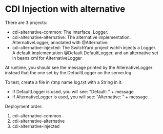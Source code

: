 CDI Injection with alternative
===

There are 3 projects:
- cdi-alternative-common: The interface, Logger.
- cdi-alternative-alternative: The alternative implementation. AlternativeLogger, annotated with @Alternative
- cdi-alternative-injected: The SwitchYard project wchih injects a Logger. A default implementation @Default DefaultLogger, and an alternative set in beans.xml for AlternativeLogger

At runtime, you should see the message printed by the AlternativeLogger instead that the one set by the DefaultLogger on the server.log

To test, create a file in /tmp name log.txt with a String in it.

- If DefaultLogger is used, you will see: "Default: " + message
- If AlternativeLogger is used, you will see: "Alternative: " + message.


Deployment order:

1. cdi-alternative-common
1. cdi-alternative-alternative
1. cdi-alternative-injected
